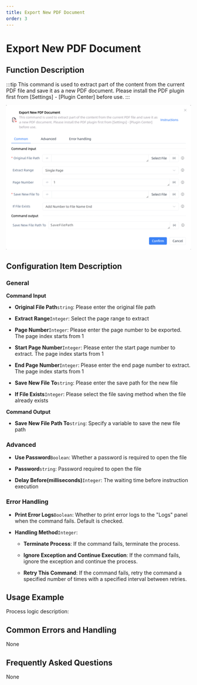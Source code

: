 ```yaml
---
title: Export New PDF Document
order: 3
---
```


# Export New PDF Document

## Function Description

:::tip 
This command is used to extract part of the content from the current PDF file and save it as a new PDF document. Please install the PDF plugin first from [Settings] - [Plugin Center] before use.
:::

![Export New PDF Document](../../../assets/Export%20New%20PDF%20Document_command.png)

## Configuration Item Description

### General

**Command Input**

- **Original File Path**`string`: Please enter the original file path

- **Extract Range**`Integer`: Select the page range to extract

- **Page Number**`Integer`: Please enter the page number to be exported. The page index starts from 1

- **Start Page Number**`Integer`: Please enter the start page number to extract. The page index starts from 1

- **End Page Number**`Integer`: Please enter the end page number to extract. The page index starts from 1

- **Save New File To**`string`: Please enter the save path for the new file

- **If File Exists**`Integer`: Please select the file saving method when the file already exists


**Command Output**

- **Save New File Path To**`string`: Specify a variable to save the new file path

### Advanced

- **Use Password**`Boolean`: Whether a password is required to open the file

- **Password**`string`: Password required to open the file

- **Delay Before(milliseconds)**`Integer`: The waiting time before instruction execution

### Error Handling

- **Print Error Logs**`Boolean`: Whether to print error logs to the "Logs" panel when the command fails. Default is checked. 

- **Handling Method**`Integer`:

    - **Terminate Process**: If the command fails, terminate the process.

    - **Ignore Exception and Continue Execution**: If the command fails, ignore the exception and continue the process.

    - **Retry This Command**: If the command fails, retry the command a specified number of times with a specified interval between retries.

## Usage Example

Process logic description:

## Common Errors and Handling

None

## Frequently Asked Questions

None

